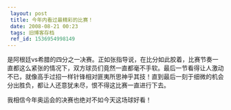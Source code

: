 ```yaml
---
 layout: post
 title: 今年内看过最精彩的比赛！
 date: 2008-08-21 00:23
 tags: 旧博客存档
 ref_id: 1536954998149
---
```

是阿根廷vs希腊的四分之一决赛。正如张指导说，在比分如此胶着，比赛节奏一直都这么紧张的情况下，双方球员们竟然一直都毫不手软。最后一节看得让人激动不已，就像高手过招一样针锋相对匪夷所思神乎其技！直到最后一刻于细微的机会分出胜负，都让人还意犹未尽，恨不得这比赛一直进行下去。



我相信今年奥运会的决赛也绝对不如今天这场球好看！


